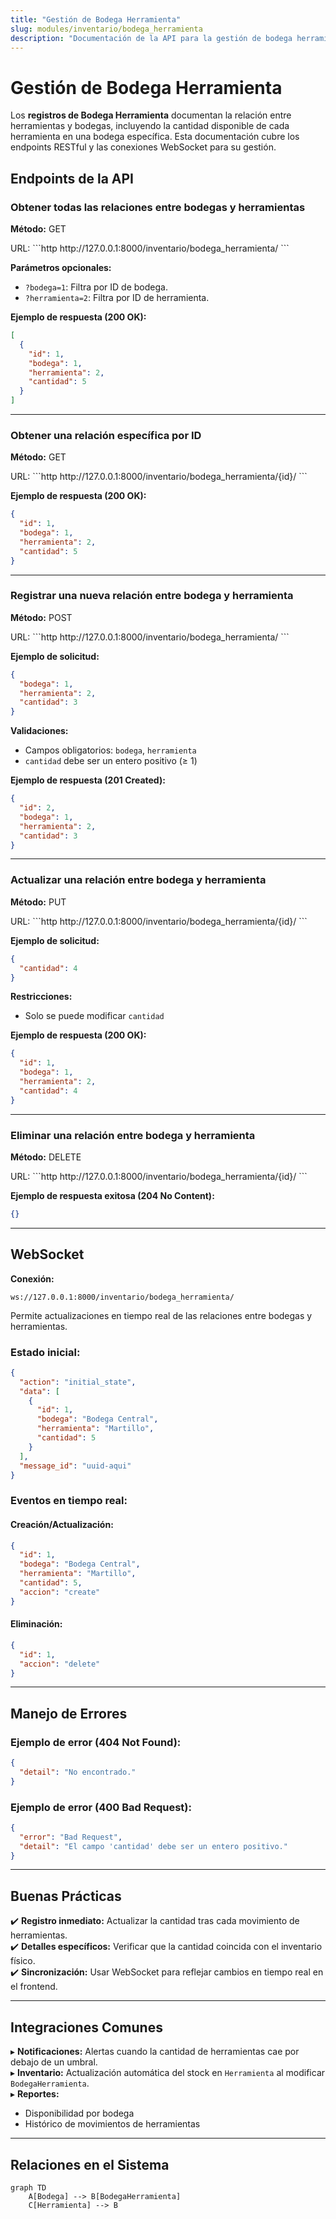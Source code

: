 ```yaml
---
title: "Gestión de Bodega Herramienta"
slug: modules/inventario/bodega_herramienta
description: "Documentación de la API para la gestión de bodega herramienta en Agrosoft."
---
```


# **Gestión de Bodega Herramienta**

Los **registros de Bodega Herramienta** documentan la relación entre herramientas y bodegas, incluyendo la cantidad disponible de cada herramienta en una bodega específica. Esta documentación cubre los endpoints RESTful y las conexiones WebSocket para su gestión.

## **Endpoints de la API**

### **Obtener todas las relaciones entre bodegas y herramientas**

<p> <strong>Método:</strong> <span class="sl-badge success small astro-avdet4wd">GET</span>  </p>
URL:
```http
http://127.0.0.1:8000/inventario/bodega_herramienta/
```

**Parámetros opcionales:**
- `?bodega=1`: Filtra por ID de bodega.
- `?herramienta=2`: Filtra por ID de herramienta.

**Ejemplo de respuesta (200 OK):**
```json
[
  {
    "id": 1,
    "bodega": 1,
    "herramienta": 2,
    "cantidad": 5
  }
]
```

---

### **Obtener una relación específica por ID**

<p> <strong>Método:</strong> <span class="sl-badge success small astro-avdet4wd">GET</span>  </p>
URL:
```http
http://127.0.0.1:8000/inventario/bodega_herramienta/{id}/
```

**Ejemplo de respuesta (200 OK):**
```json
{
  "id": 1,
  "bodega": 1,
  "herramienta": 2,
  "cantidad": 5
}
```

---

### **Registrar una nueva relación entre bodega y herramienta**

<p> <strong>Método:</strong> <span class="sl-badge success small astro-avdet4wd">POST</span>  </p>
URL:
```http
http://127.0.0.1:8000/inventario/bodega_herramienta/
```

**Ejemplo de solicitud:**
```json
{
  "bodega": 1,
  "herramienta": 2,
  "cantidad": 3
}
```

**Validaciones:**
- Campos obligatorios: `bodega`, `herramienta`
- `cantidad` debe ser un entero positivo (≥ 1)

**Ejemplo de respuesta (201 Created):**
```json
{
  "id": 2,
  "bodega": 1,
  "herramienta": 2,
  "cantidad": 3
}
```

---

### **Actualizar una relación entre bodega y herramienta**

<p> <strong>Método:</strong> <span class="sl-badge success small astro-avdet4wd">PUT</span>  </p>
URL:
```http
http://127.0.0.1:8000/inventario/bodega_herramienta/{id}/
```

**Ejemplo de solicitud:**
```json
{
  "cantidad": 4
}
```

**Restricciones:**
- Solo se puede modificar `cantidad`

**Ejemplo de respuesta (200 OK):**
```json
{
  "id": 1,
  "bodega": 1,
  "herramienta": 2,
  "cantidad": 4
}
```

---

### **Eliminar una relación entre bodega y herramienta**

<p> <strong>Método:</strong> <span class="sl-badge success small astro-avdet4wd">DELETE</span>  </p>
URL:
```http
http://127.0.0.1:8000/inventario/bodega_herramienta/{id}/
```

**Ejemplo de respuesta exitosa (204 No Content):**
```json
{}
```

---

## **WebSocket**

**Conexión:**
```http
ws://127.0.0.1:8000/inventario/bodega_herramienta/
```

Permite actualizaciones en tiempo real de las relaciones entre bodegas y herramientas.

### **Estado inicial:**
```json
{
  "action": "initial_state",
  "data": [
    {
      "id": 1,
      "bodega": "Bodega Central",
      "herramienta": "Martillo",
      "cantidad": 5
    }
  ],
  "message_id": "uuid-aqui"
}
```

### **Eventos en tiempo real:**

#### **Creación/Actualización:**
```json
{
  "id": 1,
  "bodega": "Bodega Central",
  "herramienta": "Martillo",
  "cantidad": 5,
  "accion": "create"
}
```

#### **Eliminación:**
```json
{
  "id": 1,
  "accion": "delete"
}
```

---

## **Manejo de Errores**

### **Ejemplo de error (404 Not Found):**
```json
{
  "detail": "No encontrado."
}
```

### **Ejemplo de error (400 Bad Request):**
```json
{
  "error": "Bad Request",
  "detail": "El campo 'cantidad' debe ser un entero positivo."
}
```

---

## **Buenas Prácticas**
✔️ **Registro inmediato:** Actualizar la cantidad tras cada movimiento de herramientas.  
✔️ **Detalles específicos:** Verificar que la cantidad coincida con el inventario físico.  
✔️ **Sincronización:** Usar WebSocket para reflejar cambios en tiempo real en el frontend.  

---

## **Integraciones Comunes**
▸ **Notificaciones:** Alertas cuando la cantidad de herramientas cae por debajo de un umbral.  
▸ **Inventario:** Actualización automática del stock en `Herramienta` al modificar `BodegaHerramienta`.  
▸ **Reportes:**  
  - Disponibilidad por bodega  
  - Histórico de movimientos de herramientas  

---

## **Relaciones en el Sistema**
```mermaid
graph TD
    A[Bodega] --> B[BodegaHerramienta]
    C[Herramienta] --> B
```

